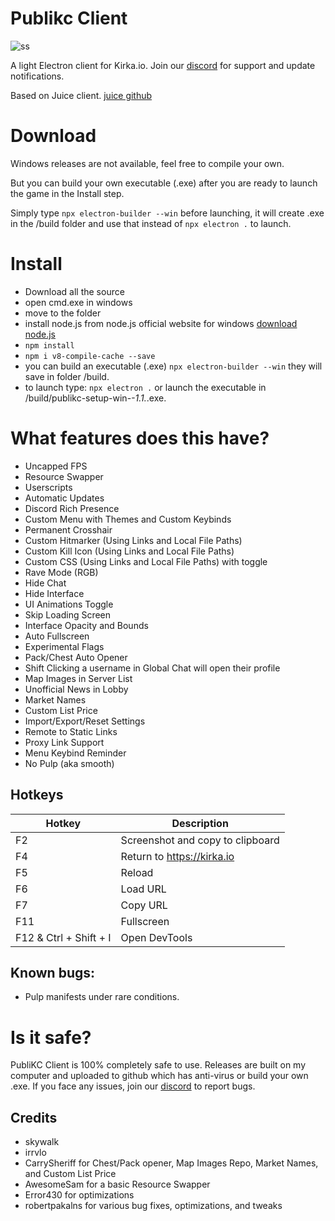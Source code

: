 # Publikc Client

![ss](https://github.com/user-attachments/assets/d0f2345a-f4b1-490e-8948-bb0d38ee25de)


A light Electron client for Kirka.io. Join our [discord](https://discord.gg/jPgezmpNwm) for support and update notifications.

Based on Juice client. [juice github](https://github.com/irrvlo/juice-client)

# Download

Windows releases are not available, feel free to compile your own.

But you can build your own executable (.exe) after you are ready to launch the game in the Install step.

Simply type `npx electron-builder --win` before launching, it will create .exe in the /build folder and use that instead of `npx electron .` to launch.

# Install

- Download all the source
- open cmd.exe in windows
- move to the folder
- install node.js from node.js official website for windows [download node.js](https://nodejs.org/en)
- `npm install`
- `npm i v8-compile-cache --save`
- you can build an executable (.exe) `npx electron-builder --win` they will save in folder /build.
- to launch type: `npx electron .` or launch the executable in /build/publikc-setup-win-*-1.1.*.exe.

# What features does this have?

- Uncapped FPS
- Resource Swapper
- Userscripts
- Automatic Updates
- Discord Rich Presence
- Custom Menu with Themes and Custom Keybinds
- Permanent Crosshair
- Custom Hitmarker (Using Links and Local File Paths)
- Custom Kill Icon (Using Links and Local File Paths)
- Custom CSS (Using Links and Local File Paths) with toggle
- Rave Mode (RGB)
- Hide Chat
- Hide Interface
- UI Animations Toggle
- Skip Loading Screen
- Interface Opacity and Bounds
- Auto Fullscreen
- Experimental Flags
- Pack/Chest Auto Opener
- Shift Clicking a username in Global Chat will open their profile
- Map Images in Server List
- Unofficial News in Lobby
- Market Names
- Custom List Price
- Import/Export/Reset Settings
- Remote to Static Links
- Proxy Link Support
- Menu Keybind Reminder
- No Pulp (aka smooth)

## Hotkeys
| Hotkey | Description |
| ------ | ----------- |
| F2 | Screenshot and copy to clipboard |
| F4 | Return to https://kirka.io |
| F5 | Reload |
| F6 | Load URL |
| F7 | Copy URL |
| F11 | Fullscreen |
| F12 & Ctrl + Shift + I | Open DevTools |

## Known bugs:
- Pulp manifests under rare conditions. 

# Is it safe?

PubliKC Client is 100% completely safe to use. Releases are built on my computer and uploaded to github which has anti-virus or build your own .exe. If you face any issues, join our [discord](https://discord.gg/jPgezmpNwm) to report bugs.

## Credits
- skywalk
- irrvlo
- CarrySheriff for Chest/Pack opener, Map Images Repo, Market Names, and Custom List Price
- AwesomeSam for a basic Resource Swapper
- Error430 for optimizations
- robertpakalns for various bug fixes, optimizations, and tweaks
